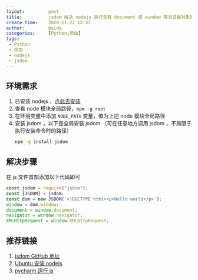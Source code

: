 ```yaml
---
layout:         post
title:          jsdom 解决 nodejs 执行含有 document 或 window 等浏览器对象的 js 代码
create_time:    2020-11-22 12:37
author:         maida
categories:     [Python,爬虫]
tags:
 - Python
 - 爬虫
 - nodejs
 - jsdom
---
```


## 环境需求
1. 已安装 nodejs ，[点此去安装](https://nodejs.org/zh-cn/download/)
2. 查看 node 模块全局路径，`npm -g root`
2. 在环境变量中添加 `NODE_PATH` 变量，值为上述 node 模块全局路径
3. 安装 jsdom ，以下是全局安装 jsdom （可在任意地方调用 jsdom ，不局限于执行安装命令时的路径）  
    ```bash
    npm -g install jsdom 
    ```

## 解决步骤
在 js 文件首部添加以下代码即可
```javascript
const jsdom = require("jsdom");
const {JSDOM} = jsdom;
const dom = new JSDOM(`<!DOCTYPE html><p>Hello world</p>`);
window = dom.window;
document = window.document;
navigator = window.navigator;
XMLHttpRequest = window.XMLHttpRequest;
```

## 推荐链接
1. [jsdom GitHub 地址](https://github.com/jsdom/jsdom)
2. [Ubuntu 安装 nodejs](https://nodejs.org/zh-cn/download/package-manager/#debian-and-ubuntu-based-linux-distributions-enterprise-linux-fedora-and-snap-packages)
3. [pycharm 运行 js](/2020/11/22/pycharm-%E8%BF%90%E8%A1%8C-js-%E4%BB%A3%E7%A0%81.html)